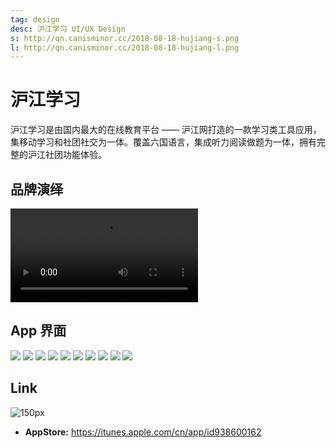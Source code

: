 ```yaml
---
tag: design
desc: 沪江学习 UI/UX Design
s: http://qn.canisminor.cc/2018-08-18-hujiang-s.png
l: http://qn.canisminor.cc/2018-08-18-hujiang-l.png
---
```


# 沪江学习

沪江学习是由国内最大的在线教育平台 —— 沪江网打造的一款学习类工具应用，集移动学习和社团社交为一体。覆盖六国语言，集成听力阅读做题为一体，拥有完整的沪江社团功能体验。

## 品牌演绎

![video](http://qn-video.canisminor.cc/hujiang.mp4)

## App 界面

![](http://qn.canisminor.cc/project/hj/hj_1.png)
![](http://qn.canisminor.cc/project/hj/hj_2.png)
![](http://qn.canisminor.cc/project/hj/hj_3.png)
![](http://qn.canisminor.cc/project/hj/hj_4.png)
![](http://qn.canisminor.cc/project/hj/hj_5.png)
![](http://qn.canisminor.cc/project/hj/hj_6.png)
![](http://qn.canisminor.cc/project/hj/hj_7.png)
![](http://qn.canisminor.cc/project/hj/hj_8.png)
![](http://qn.canisminor.cc/project/hj/hj_9.png)
![](http://qn.canisminor.cc/project/hj/hj_10.png)

## Link

![150px](http://qn.canisminor.cc/2018-08-22-233432.jpg)

- **AppStore:** <https://itunes.apple.com/cn/app/id938600162>
